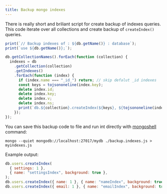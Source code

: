 ```yaml
---
title: Backup mongo indexes
---
```


There is really short and briliant script for create backup of indexes queries. This code iterate over all collections and create backup of `createIndex()` queries.

```js
print(`// Backup indexes of : ${db.getName()} : database`);
print(`use ${db.getName()};`);

db.getCollectionNames().forEach(function (collection) {
  indexes = db
    .getCollection(collection)
    .getIndexes()
    .forEach(function (index) {
      if (index.name === "_id_") return; // skip defalut _id indexes
      const keys = tojsononeline(index.key);
      delete index.id;
      delete index.key;
      delete index.v;
      delete index.ns;
      print(`db.${collection}.createIndex(${keys}, ${tojsononeline(index)});`);
    });
});
```

You can save this backup code to file and run int directly with [mongoshell](https://docs.mongodb.com/manual/mongo/) command:

```shell
mongo --quiet mongodb://localhost:27017/mydb ./backup.indexes.js > myindexes.js
```

Example output:

```js
db.users.createIndex(
  { settings: 1 },
  { name: "settingsIndex", background: true },
);
db.users.createIndex({ name: 1 }, { name: "nameIndex", background: true });
db.users.createIndex({ email: 1 }, { name: "emailIndex", background: true });
```
